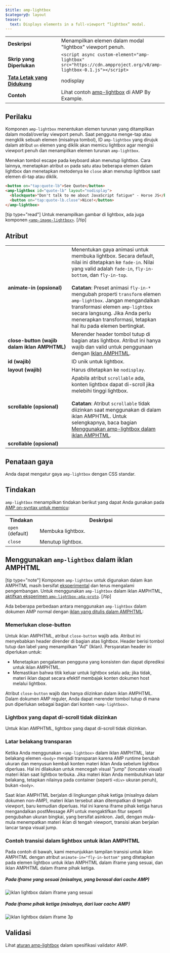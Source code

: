 ```yaml
---
$title: amp-lightbox
$category@: layout
teaser:
  text: Displays elements in a full-viewport “lightbox” modal.
---
```



<!--
       Copyright 2016 The AMP HTML Authors. All Rights Reserved.

       Licensed under the Apache License, Version 2.0 (the "License");
     you may not use this file except in compliance with the License.
     You may obtain a copy of the License at

     http://www.apache.org/licenses/LICENSE-2.0

     Unless required by applicable law or agreed to in writing, software
     distributed under the License is distributed on an "AS-IS" BASIS,
     WITHOUT WARRANTIES OR CONDITIONS OF ANY KIND, either express or implied.
     See the License for the specific language governing permissions and
     limitations under the License.
-->



<table>
  <tr>
    <td width="40%"><strong>Deskripsi</strong></td>
    <td>Menampilkan elemen dalam modal "lightbox" viewport penuh.</td>
  </tr>
  <tr>
    <td width="40%"><strong>Skrip yang Diperlukan</strong></td>
    <td><code>&lt;script async custom-element="amp-lightbox" src="https://cdn.ampproject.org/v0/amp-lightbox-0.1.js"&gt;&lt;/script&gt;</code></td>
  </tr>
  <tr>
    <td class="col-fourty"><strong><a href="../../../documentation/guides-and-tutorials/develop/style_and_layout/control_layout.md">Tata Letak yang Didukung</a></strong></td>
    <td>nodisplay</td>
  </tr>
  <tr>
    <td width="40%"><strong>Contoh</strong></td>
    <td>Lihat contoh <a href="https://ampbyexample.com/components/amp-lightbox/">amp-lightbox</a> di AMP By Example.</td>
  </tr>
</table>


## Perilaku <a name="behavior"></a>

Komponen `amp-lightbox` menentukan elemen turunan yang ditampilkan dalam modal/overlay viewport penuh. Saat pengguna menge-tap atau mengklik sebuah elemen (misalnya tombol), ID `amp-lightbox` yang dirujuk dalam atribut `on` elemen yang diklik akan memicu lightbox agar mengisi viewport penuh dan menampilkan elemen turunan `amp-lightbox`.

Menekan tombol escape pada keyboard akan menutup lightbox. Cara lainnya, menetapkan atribut `on` pada satu atau beberapa elemen dalam lightbox dan menetapkan metodenya ke `close` akan menutup lightbox saat elemen di-tap atau diklik.

```html
<button on="tap:quote-lb">See Quote</button>
<amp-lightbox id="quote-lb" layout="nodisplay">
  <blockquote>"Don't talk to me about JavaScript fatigue" - Horse JS</blockquote>
  <button on="tap:quote-lb.close">Nice!</button>
</amp-lightbox>
```

[tip type="read"]
Untuk menampilkan gambar di lightbox, ada juga komponen [`<amp-image-lightbox>`](amp-image-lightbox.md).
[/tip]

## Atribut <a name="attributes"></a>

<table>
  <tr>
    <td width="40%"><strong>animate-in (opsional)</strong></td>
    <td>Menentukan gaya animasi untuk membuka lightbox. Secara default, nilai ini ditetapkan ke <code>fade-in</code>. Nilai yang valid adalah <code>fade-in</code>, <code>fly-in-bottom</code>, dan <code>fly-in-top</code>.
      <br><br>
        <strong>Catatan</strong>: Preset animasi <code>fly-in-*</code> mengubah properti <code>transform</code> elemen <code>amp-lightbox</code>. Jangan mengandalkan transformasi elemen <code>amp-lightbox</code> secara langsung. Jika Anda perlu menerapkan transformasi, tetapkan hal itu pada elemen bertingkat.</td>
      </tr>
      <tr>
        <td width="40%"><strong>close-button (wajib dalam iklan AMPHTML)</strong></td>
        <td>Merender header tombol tutup di bagian atas lightbox. Atribut ini hanya wajib dan valid untuk penggunaan dengan <a href="#a4a">Iklan AMPHTML</a>.</td>
      </tr>
      <tr>
        <td width="40%"><strong>id (wajib)</strong></td>
        <td>ID unik untuk lightbox.</td>
      </tr>
      <tr>
        <td width="40%"><strong>layout (wajib)</strong></td>
        <td>Harus ditetapkan ke <code>nodisplay</code>.</td>
      </tr>
      <tr>
        <td width="40%"><strong>scrollable (opsional)</strong></td>
        <td>Apabila atribut <code>scrollable</code> ada, konten lightbox dapat di-scroll jika melebihi tinggi lightbox.
          <br><br>
            <strong>Catatan</strong>: Atribut <code>scrollable</code> tidak diizinkan saat menggunakan <code><amp-lightbox></code> di dalam iklan AMPHTML. Untuk selengkapnya, baca bagian <a href="#a4a">Menggunakan amp-lightbox dalam iklan AMPHTML</a>.</td>
          </tr>
          <tr>
            <td width="40%"><strong>scrollable (opsional)</strong></td>
            <td></td>
          </tr>
        </table>

## Penataan gaya <a name="styling"></a>

Anda dapat mengatur gaya `amp-lightbox` dengan CSS standar.

## Tindakan <a name="actions"></a>

`amp-lightbox` menampilkan tindakan berikut yang dapat Anda gunakan pada [AMP on-syntax untuk memicu](../../../documentation/guides-and-tutorials/learn/amp-actions-and-events.md):

<table>
  <tr>
    <th width="20%">Tindakan</th>
    <th>Deskripsi</th>
  </tr>
  <tr>
    <td><code>open</code> (default)</td>
    <td>Membuka lightbox.</td>
  </tr>
  <tr>
    <td><code>close</code></td>
    <td>Menutup lightbox.</td>
  </tr>
</table>

## <a id="a4a"></a>Menggunakan `amp-lightbox` dalam iklan AMPHTML <a name="a4a"></a>

[tip type="note"]
Komponen `amp-lightbox` untuk digunakan dalam ikan AMPHTML masih bersifat [eksperimental](../../../documentation/guides-and-tutorials/learn/experimental.md) dan terus mengalami pengembangan. Untuk menggunakan `amp-lightbox` dalam iklan AMPHTML, [aktifkan eksperimen `amp-lightbox-a4a-proto`](http://cdn.ampproject.org/experiments.html).
[/tip]

Ada beberapa perbedaan antara menggunakan `amp-lightbox` dalam dokumen AMP normal dengan [iklan yang ditulis dalam AMPHTML](../../../documentation/guides-and-tutorials/learn/a4a_spec.md):

### Memerlukan close-button <a name="requires-close-button"></a>

Untuk iklan AMPHTML, atribut `close-button` wajib ada. Atribut ini menyebabkan header dirender di bagian atas lightbox. Header berisi tombol tutup dan label yang menampilkan "Ad" (Iklan). Persyaratan header ini diperlukan untuk:

* Menetapkan pengalaman pengguna yang konsisten dan dapat diprediksi untuk iklan AMPHTML.
* Memastikan bahwa titik keluar untuk lightbox selalu ada; jika tidak, materi iklan dapat secara efektif membajak konten dokumen host melalui lightbox.

Atribut `close-button` wajib dan hanya diizinkan dalam iklan AMPHTML. Dalam dokumen AMP reguler, Anda dapat merender tombol tutup di mana pun diperlukan sebagai bagian dari konten `<amp-lightbox>`.

### Lightbox yang dapat di-scroll tidak diizinkan <a name="scrollable-lightboxes-are-disallowed"></a>

Untuk iklan AMPHTML, lightbox yang dapat di-scroll tidak diizinkan.

### Latar belakang transparan <a name="transparent-background"></a>

Ketika Anda menggunakan `<amp-lightbox>` dalam iklan AMPHTML, latar belakang elemen `<body>` menjadi transparan karena AMP runtime berubah ukuran dan menyusun kembali konten materi iklan Anda sebelum lightbox diperluas. Hal ini dilakukan untuk mencegah visual "jump" (loncatan visual) materi iklan saat lightbox terbuka. Jika materi iklan Anda membutuhkan latar belakang, tetapkan nilainya pada container (seperti `<div>` ukuran penuh), bukan `<body>`.

Saat iklan AMPHTML berjalan di lingkungan pihak ketiga (misalnya dalam dokumen non-AMP), materi iklan tersebut akan ditempatkan di tengah viewport, baru kemudian diperluas. Hal ini karena iframe pihak ketiga harus mengandalkan postMessage API untuk mengaktifkan fitur seperti pengubahan ukuran bingkai, yang bersifat asinkron. Jadi, dengan mula-mula menempatkan materi iklan di tengah viewport, transisi akan berjalan lancar tanpa visual jump.

### Contoh transisi dalam lightbox untuk iklan AMPHTML <a name="examples-of-transitions-in-lightbox-for-amphtml-ads"></a>

Pada contoh di bawah, kami menunjukkan tampilan transisi untuk iklan AMPHTML dengan atribut `animate-in="fly-in-bottom"` yang ditetapkan pada elemen lightbox untuk iklan AMPHTML dalam iframe yang sesuai, dan iklan AMPHTML dalam iframe pihak ketiga.

##### Pada iframe yang sesuai (misalnya, yang berasal dari cache AMP) <a name="on-friendly-iframes-eg-coming-from-an-amp-cache"></a>

<amp-img alt="iklan lightbox dalam iframe yang sesuai" width="360" height="480" src="https://github.com/ampproject/amphtml/raw/main/spec/img/lightbox-ad-fie.gif" layout="fixed">
  <noscript>
    <img alt="iklan lightbox dalam iframe yang sesuai" src="../../spec/img/lightbox-ad-fie.gif">
    </noscript>
  </amp-img>

##### Pada iframe pihak ketiga (misalnya, dari luar cache AMP) <a name="on-third-party-iframes-eg-outside-the-amp-cache"></a>

<amp-img alt="iklan lightbox dalam iframe 3p" width="360" height="480" src="https://github.com/ampproject/amphtml/raw/main/spec/img/lightbox-ad-3p.gif" layout="fixed">
  <noscript>
    <img alt="iklan lightbox dalam iframe 3p" src="../../spec/img/lightbox-ad-3p.gif">
    </noscript>
  </amp-img>

## Validasi <a name="validation"></a>

Lihat [aturan amp-lightbox](https://github.com/ampproject/amphtml/blob/main/extensions/amp-lightbox/validator-amp-lightbox.protoascii) dalam spesifikasi validator AMP.
